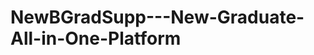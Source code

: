 # NewBGradSupp---New-Graduate-All-in-One-Platform
<!--
-- Hi, I'm Siti Aisyah, final student from School of Computer Science, USM.
-- My FYP title
-->

